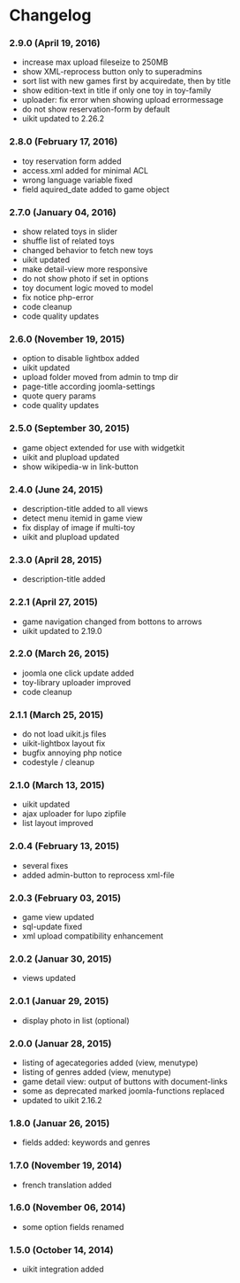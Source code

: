 # Changelog

### 2.9.0 (April 19, 2016)
  - increase max upload fileseize to 250MB
  - show XML-reprocess button only to superadmins
  - sort list with new games first by acquiredate, then by title
  - show edition-text in title if only one toy in toy-family
  - uploader: fix error when showing upload errormessage
  - do not show reservation-form by default
  - uikit updated to 2.26.2

### 2.8.0 (February 17, 2016)
  - toy reservation form added
  - access.xml added for minimal ACL
  - wrong language variable fixed
  - field aquired_date added to game object  

### 2.7.0 (January 04, 2016)
  - show related toys in slider
  - shuffle list of related toys
  - changed behavior to fetch new toys
  - uikit updated
  - make detail-view more responsive
  - do not show photo if set in options
  - toy document logic moved to model
  - fix notice php-error
  - code cleanup
  - code quality updates

### 2.6.0 (November 19, 2015)
  - option to disable lightbox added
  - uikit updated
  - upload folder moved from admin to tmp dir
  - page-title according joomla-settings
  - quote query params
  - code quality updates

### 2.5.0 (September 30, 2015)
  - game object extended for use with widgetkit
  - uikit and plupload updated
  - show wikipedia-w in link-button

### 2.4.0 (June 24, 2015)

  - description-title added to all views
  - detect menu itemid in game view
  - fix display of image if multi-toy
  - uikit and plupload updated

### 2.3.0 (April 28, 2015)

  - description-title added

### 2.2.1 (April 27, 2015)

  - game navigation changed from bottons to arrows
  - uikit updated to 2.19.0

### 2.2.0 (March 26, 2015)

  - joomla one click update added
  - toy-library uploader improved
  - code cleanup

### 2.1.1 (March 25, 2015)

  - do not load uikit.js files
  - uikit-lightbox layout fix
  - bugfix annoying php notice
  - codestyle / cleanup

### 2.1.0 (March 13, 2015)

  - uikit updated
  - ajax uploader for lupo zipfile
  - list layout improved

### 2.0.4 (February 13, 2015)

  - several fixes
  - added admin-button to reprocess xml-file

### 2.0.3 (February 03, 2015)

  - game view updated
  - sql-update fixed
  - xml upload compatibility enhancement

### 2.0.2 (Januar 30, 2015)

  - views updated

### 2.0.1 (Januar 29, 2015)

  - display photo in list (optional)

### 2.0.0 (Januar 28, 2015)

  - listing of agecategories added (view, menutype)
  - listing of genres added (view, menutype)
  - game detail view: output of buttons with document-links
  - some as deprecated marked joomla-functions replaced
  - updated to uikit 2.16.2

### 1.8.0 (Januar 26, 2015)

  - fields added: keywords and genres

### 1.7.0 (November 19, 2014)

  - french translation added

### 1.6.0 (November 06, 2014)

  - some option fields renamed 

### 1.5.0 (October 14, 2014)

  - uikit integration added